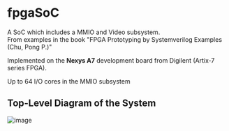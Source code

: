 # **fpgaSoC**
A SoC which includes a MMIO and Video subsystem.  
From examples in the book "FPGA Prototyping by Systemverilog Examples (Chu, Pong P.)"

Implemented on the **Nexys A7** development board from Digilent (Artix-7 series FPGA). 
 
 Up to 64 I/O cores in the MMIO subsystem


## **Top-Level Diagram of the System**

![image](https://github.com/user-attachments/assets/35959464-0ea1-46a9-a355-f296e69e63ef)
